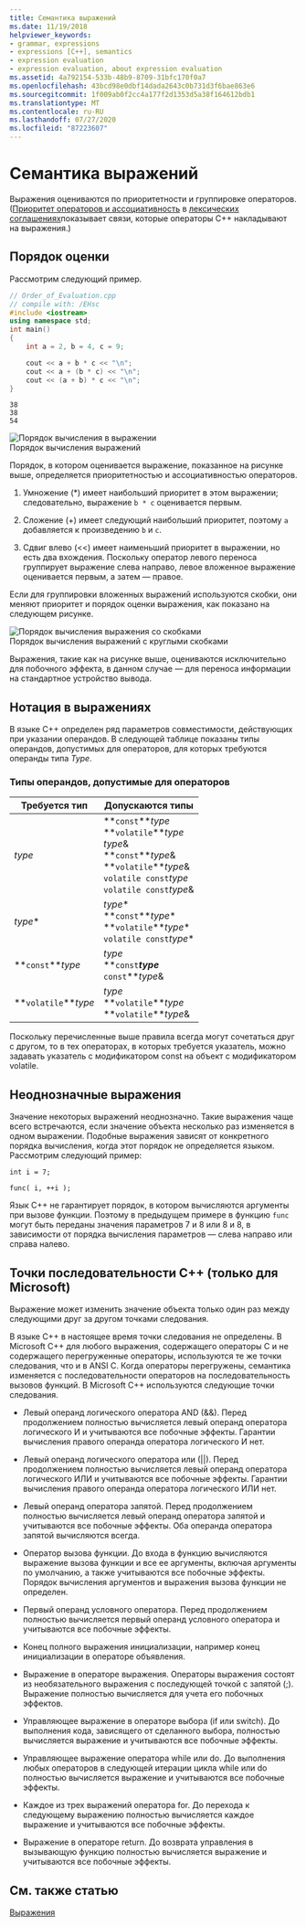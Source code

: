 ```yaml
---
title: Семантика выражений
ms.date: 11/19/2018
helpviewer_keywords:
- grammar, expressions
- expressions [C++], semantics
- expression evaluation
- expression evaluation, about expression evaluation
ms.assetid: 4a792154-533b-48b9-8709-31bfc170f0a7
ms.openlocfilehash: 43bcd98e0dbf14dada2643c0b731d3f6bae863e6
ms.sourcegitcommit: 1f009ab0f2cc4a177f2d1353d5a38f164612bdb1
ms.translationtype: MT
ms.contentlocale: ru-RU
ms.lasthandoff: 07/27/2020
ms.locfileid: "87223607"
---
```

# <a name="semantics-of-expressions"></a>Семантика выражений

Выражения оцениваются по приоритетности и группировке операторов. ([Приоритет операторов и ассоциативность](../cpp/cpp-built-in-operators-precedence-and-associativity.md) в [лексических соглашениях](../cpp/lexical-conventions.md)показывает связи, которые операторы C++ накладывают на выражения.)

## <a name="order-of-evaluation"></a>Порядок оценки

Рассмотрим следующий пример.

```cpp
// Order_of_Evaluation.cpp
// compile with: /EHsc
#include <iostream>
using namespace std;
int main()
{
    int a = 2, b = 4, c = 9;

    cout << a + b * c << "\n";
    cout << a + (b * c) << "\n";
    cout << (a + b) * c << "\n";
}
```

```Output
38
38
54
```

![Порядок вычисления в выражении](../cpp/media/vc38zv1.gif "Порядок вычисления в выражении") <br/>
Порядок вычисления выражений

Порядок, в котором оценивается выражение, показанное на рисунке выше, определяется приоритетностью и ассоциативностью операторов.

1. Умножение (*) имеет наибольший приоритет в этом выражении; следовательно, выражение `b * c` оценивается первым.

1. Сложение (+) имеет следующий наибольший приоритет, поэтому `a` добавляется к произведению `b` и `c`.

1. Сдвиг влево (<<) имеет наименьший приоритет в выражении, но есть два вхождения. Поскольку оператор левого переноса группирует выражение слева направо, левое вложенное выражение оценивается первым, а затем — правое.

Если для группировки вложенных выражений используются скобки, они меняют приоритет и порядок оценки выражения, как показано на следующем рисунке.

![Порядок вычисления выражения со скобками](../cpp/media/vc38zv2.gif "Порядок вычисления выражения со скобками") <br/>
Порядок вычисления выражений с круглыми скобками

Выражения, такие как на рисунке выше, оцениваются исключительно для побочного эффекта, в данном случае — для переноса информации на стандартное устройство вывода.

## <a name="notation-in-expressions"></a>Нотация в выражениях

В языке C++ определен ряд параметров совместимости, действующих при указании операндов. В следующей таблице показаны типы операндов, допустимых для операторов, для которых требуются операнды типа *Type*.

### <a name="operand-types-acceptable-to-operators"></a>Типы операндов, допустимые для операторов

|Требуется тип|Допускаются типы|
|-------------------|-------------------|
|*type*|**`const`***type*<br /> **`volatile`***type*<br /> *type*&<br /> **`const`***type*&<br /> **`volatile`***type*&<br /> `volatile const`*type*<br /> `volatile const`*type*&|
|*type*\*|*type*\*<br /> **`const`***type*\*<br /> **`volatile`***type*\*<br /> `volatile const`*type*\*|
|**`const`***type*|*type*<br /> **`const`***type*<br />**`const`***type*&|
|**`volatile`***type*|*type*<br /> **`volatile`***type*<br /> **`volatile`***type*&|

Поскольку перечисленные выше правила всегда могут сочетаться друг с другом, то в тех операторах, в которых требуется указатель, можно задавать указатель с модификатором const на объект с модификатором volatile.

## <a name="ambiguous-expressions"></a>Неоднозначные выражения

Значение некоторых выражений неоднозначно. Такие выражения чаще всего встречаются, если значение объекта несколько раз изменяется в одном выражении. Подобные выражения зависят от конкретного порядка вычисления, когда этот порядок не определяется языком. Рассмотрим следующий пример:

```
int i = 7;

func( i, ++i );
```

Язык C++ не гарантирует порядок, в котором вычисляются аргументы при вызове функции. Поэтому в предыдущем примере в функцию `func` могут быть переданы значения параметров 7 и 8 или 8 и 8, в зависимости от порядка вычисления параметров — слева направо или справа налево.

## <a name="c-sequence-points-microsoft-specific"></a>Точки последовательности C++ (только для Microsoft)

Выражение может изменить значение объекта только один раз между следующими друг за другом точками следования.

В языке C++ в настоящее время точки следования не определены. В Microsoft C++ для любого выражения, содержащего операторы C и не содержащего перегруженные операторы, используются те же точки следования, что и в ANSI C. Когда операторы перегружены, семантика изменяется с последовательности операторов на последовательность вызовов функций. В Microsoft C++ используются следующие точки следования.

- Левый операнд логического оператора AND (&&). Перед продолжением полностью вычисляется левый операнд оператора логического И и учитываются все побочные эффекты. Гарантии вычисления правого операнда оператора логического И нет.

- Левый операнд логического оператора или (&#124;&#124;). Перед продолжением полностью вычисляется левый операнд оператора логического ИЛИ и учитываются все побочные эффекты. Гарантии вычисления правого операнда оператора логического ИЛИ нет.

- Левый операнд оператора запятой. Перед продолжением полностью вычисляется левый операнд оператора запятой и учитываются все побочные эффекты. Оба операнда оператора запятой вычисляются всегда.

- Оператор вызова функции. До входа в функцию вычисляются выражение вызова функции и все ее аргументы, включая аргументы по умолчанию, а также учитываются все побочные эффекты. Порядок вычисления аргументов и выражения вызова функции не определен.

- Первый операнд условного оператора. Перед продолжением полностью вычисляется первый операнд условного оператора и учитываются все побочные эффекты.

- Конец полного выражения инициализации, например конец инициализации в операторе объявления.

- Выражение в операторе выражения. Операторы выражения состоят из необязательного выражения с последующей точкой с запятой (;). Выражение полностью вычисляется для учета его побочных эффектов.

- Управляющее выражение в операторе выбора (if или switch). До выполнения кода, зависящего от сделанного выбора, полностью вычисляется выражение и учитываются все побочные эффекты.

- Управляющее выражение оператора while или do. До выполнения любых операторов в следующей итерации цикла while или do полностью вычисляется выражение и учитываются все побочные эффекты.

- Каждое из трех выражений оператора for. До перехода к следующему выражению полностью вычисляется каждое выражение и учитываются все побочные эффекты.

- Выражение в операторе return. До возврата управления в вызывающую функцию полностью вычисляется выражение и учитываются все побочные эффекты.

## <a name="see-also"></a>См. также статью

[Выражения](../cpp/expressions-cpp.md)
